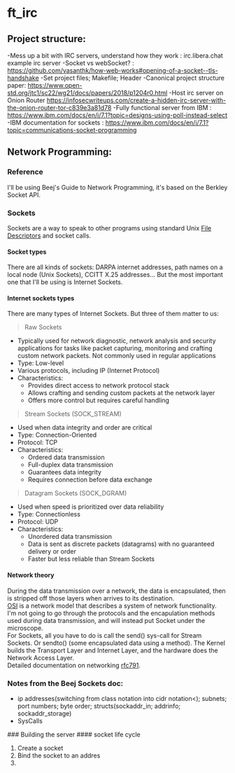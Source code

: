 # ft_irc

## Project structure:
-Mess up a bit with IRC servers, understand how they work : irc.libera.chat example irc server
-Socket vs webSocket? : https://github.com/vasanthk/how-web-works#opening-of-a-socket--tls-handshake
-Set project files; Makefile; Header
-Canonical project structure paper: https://www.open-std.org/jtc1/sc22/wg21/docs/papers/2018/p1204r0.html
-Host irc server on Onion Router https://infosecwriteups.com/create-a-hidden-irc-server-with-the-onion-router-tor-c839e3a81d78
-Fully functional server from IBM : https://www.ibm.com/docs/en/i/7.1?topic=designs-using-poll-instead-select
-IBM documentation for sockets : https://www.ibm.com/docs/en/i/7.1?topic=communications-socket-programming
## Network Programming:

### Reference
I'll be using Beej's Guide to Network Programming, it's based on the Berkley Socket API.

### Sockets
Sockets are a way to speak to other programs using standard Unix <a href="https://www.informit.com/articles/article.aspx?p=174659&seqNum=8"> File Descriptors</a> and socket calls.  

#### Socket types
There are all kinds of sockets: DARPA internet addresses, path names on a local node (Unix Sockets), CCITT X.25 addresses... But the most important one that I'll be using is Internet Sockets.  

#### Internet sockets types
There are many types of Internet Sockets. But three of them matter to us:

> Raw Sockets
<ul>
    <li>Typically used for network diagnostic, network analysis and security applications for tasks like packet capturing, monitoring and crafting custom network packets. Not commonly used in regular applications</li>
    <li>Type: Low-level</li>
    <li>Various protocols, including IP (Internet Protocol)</li>
    <li>Characteristics:
        <ul>
            <li>Provides direct access to network protocol stack</li>
            <li>Allows crafting and sending custom packets at the network layer</li>
            <li>Offers more control but requires careful handling</li>
        </ul>
    </li>
</ul>

> Stream Sockets (SOCK_STREAM)
<ul>
    <li>Used when data integrity and order are critical</li>
    <li>Type: Connection-Oriented</li>
    <li>Protocol: TCP</li>
    <li>Characteristics: 
        <ul>
            <li>Ordered data transmission</li>
            <li>Full-duplex data transmission</li>
            <li>Guarantees data integrity</li>
            <li>Requires connection before data exchange</li>
        </ul>
    </li>
</ul>

> Datagram Sockets (SOCK_DGRAM)
<ul>
    <li>Used when speed is prioritized over data reliability</li>
    <li>Type: Connectionless</li>
    <li>Protocol: UDP</li>
    <li>Characteristics: 
        <ul>
            <li>Unordered data transmission</li>
            <li>Data is sent as discrete packets (datagrams) with no guaranteed delivery or order</li>
            <li>Faster but less reliable than Stream Sockets</li>
        </ul>
    </li>
</ul>

#### Network theory
During the data transmission over a network, the data is encapsulated, then is stripped off those layers when arrives to its destination.  
<a href="https://www.cloudflare.com/learning/ddos/glossary/open-systems-interconnection-model-osi/">OSI</a> is a network model that describes a system of network functionality.  
I'm not going to go through the protocols and the encapulation methods used during data transmission, and will instead put Socket under the microscope.  
For Sockets, all you have to do is call the send() sys-call for Stream Sockets. Or sendto() (some encapsulated data using a method). The Kernel builds the Transport Layer and Internet Layer, and the hardware does the Network Access Layer.  
Detailed documentation on networking <a href="https://datatracker.ietf.org/doc/html/rfc792">rfc791</a>.
### Notes from the Beej Sockets doc:
<ul>
    <li>ip addresses(switching from class notation into cidr notation<); subnets; port numbers; byte order; structs(sockaddr_in; addrinfo; sockaddr_storage)</li>
    <li>SysCalls</li>
</ul>
### Building the server
#### socket life cycle
<ol>
    <li>Create a socket</li>
    <li>Bind the socket to an addres</li>
    <li></li>
</ol>

